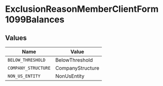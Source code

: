 # ExclusionReasonMemberClientForm1099Balances


## Values

| Name                | Value               |
| ------------------- | ------------------- |
| `BELOW_THRESHOLD`   | BelowThreshold      |
| `COMPANY_STRUCTURE` | CompanyStructure    |
| `NON_US_ENTITY`     | NonUsEntity         |